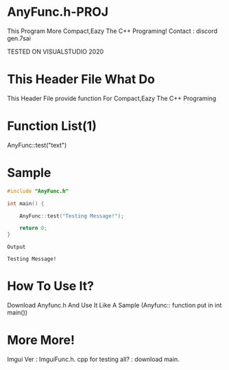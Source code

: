 # AnyFunc.h-PROJ
This Program More Compact,Eazy The C++ Programing!
Contact : discord gen.7sai

TESTED ON VISUALSTUDIO 2020

# This Header File What Do
This Header File provide function For Compact,Eazy The C++ Programing

# Function List(1)
AnyFunc::test("text")

# Sample

```cpp
#include "AnyFunc.h"

int main() {

    AnyFunc::test("Testing Message!");

    return 0;
}
```
```
Output

Testing Message!
```

# How To Use It?

Download Anyfunc.h
And Use It Like A Sample
(Anyfunc:: function put in int main())

# More More!
Imgui Ver : ImguiFunc.h.
cpp for testing all? : download main.
